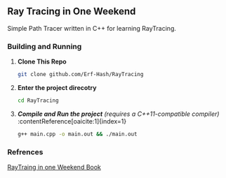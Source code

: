 ## Ray Tracing in One Weekend

Simple Path Tracer written in C++ for learning RayTracing.


### Building and Running

1. **Clone This Repo**
   ```bash
   git clone github.com/Erf-Hash/RayTracing
   ```
2. **Enter the project direcotry**
   ```bash
   cd RayTracing
   ```  
3. ***Compile and Run the project***  *(requires a C++11-compatible compiler)* :contentReference[oaicite:1]{index=1}
    ```bash
    g++ main.cpp -o main.out && ./main.out
    ```


### Refrences

[RayTraing in one Weekend Book](https://raytracing.github.io/books/RayTracingInOneWeekend.html)
